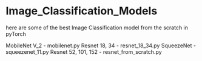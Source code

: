 # Image_Classification_Models
here are some of the best Image Classification model from the scratch in pyTorch 

  MobileNet V_2 -         mobilenet.py
  Resnet 18, 34 -         resnet_18_34.py 
  SqueezeNet -            squeezenet_11.py
  Resnet 52, 101, 152 -   resnet_from_scratch.py 
